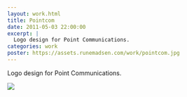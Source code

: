 ```yaml
---
layout: work.html
title: Pointcom
date: 2011-05-03 22:00:00
excerpt: |
  Logo design for Point Communications.
categories: work
poster: https://assets.runemadsen.com/work/pointcom.jpg
---
```


Logo design for Point Communications.

<div class="wide-750">
  <img src="https://assets.runemadsen.com/work/pointcom.jpg" />
</div>
